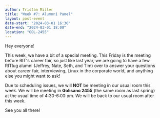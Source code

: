 ```yaml
---
author: Tristan Miller
title: "Week #7: Alumnni Panel"
layout: post-event
date-start: "2024-03-01 16:30"
date-end: "2024-03-01 18:00"
location: "GOL-2455"
---
```


Hey everyone!

This week, we have a bit of a special meeting. This Friday is the meeting before RIT's career fair, so just like last year, 
we are going to have a few RITlug alumni (Jeffrey, Nate, Seth, and Tim) over to answer your questions about career fair,
interviewing, Linux in the corporate world, and anything else you might want to ask!

Due to scheduling issues, we will **NOT** be meeting in our usual room this week. We will be meeting in **Golisano 2455** (the same room
as last spring) at the usual time of 4:30-6:00 pm. We will be back to our usual room after this week.

See you all there!


